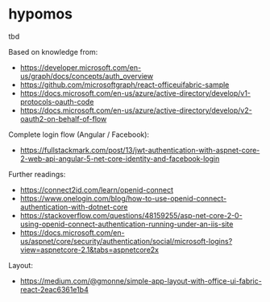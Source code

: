 # hypomos
tbd

Based on knowledge from:
- https://developer.microsoft.com/en-us/graph/docs/concepts/auth_overview
- https://github.com/microsoftgraph/react-officeuifabric-sample
- https://docs.microsoft.com/en-us/azure/active-directory/develop/v1-protocols-oauth-code
- https://docs.microsoft.com/en-us/azure/active-directory/develop/v2-oauth2-on-behalf-of-flow

Complete login flow (Angular / Facebook):
- https://fullstackmark.com/post/13/jwt-authentication-with-aspnet-core-2-web-api-angular-5-net-core-identity-and-facebook-login

Further readings:
- https://connect2id.com/learn/openid-connect
- https://www.onelogin.com/blog/how-to-use-openid-connect-authentication-with-dotnet-core
- https://stackoverflow.com/questions/48159255/asp-net-core-2-0-using-openid-connect-authentication-running-under-an-iis-site
- https://docs.microsoft.com/en-us/aspnet/core/security/authentication/social/microsoft-logins?view=aspnetcore-2.1&tabs=aspnetcore2x

Layout:
- https://medium.com/@gmonne/simple-app-layout-with-office-ui-fabric-react-2eac6361e1b4